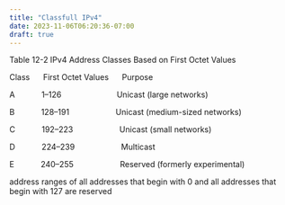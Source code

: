 ```yaml
---
title: "Classfull IPv4"
date: 2023-11-06T06:20:36-07:00
draft: true
---
```


Table 12-2 IPv4 Address Classes Based on First Octet Values

Class      First Octet Values      Purpose

A            1–126                         Unicast (large networks)

B            128–191                     Unicast (medium-sized networks)

C            192–223                     Unicast (small networks)

D            224–239                     Multicast

E            240–255                     Reserved (formerly experimental)

address ranges of all addresses that begin with 0 and all addresses that begin with 127 are reserved
